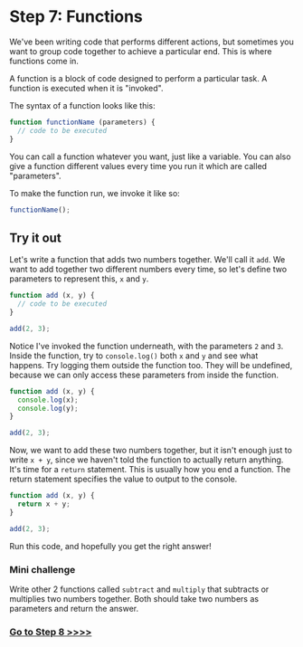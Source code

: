 # Step 7: Functions

We've been writing code that performs different actions, but sometimes you want to group code together to achieve a particular end. This is where functions come in.

A function is a block of code designed to perform a particular task. A function is executed when it is "invoked".

The syntax of a function looks like this:

```js
function functionName (parameters) {
  // code to be executed
}
```

You can call a function whatever you want, just like a variable. You can also give a function different values every time you run it which are called "parameters".

To make the function run, we invoke it like so:

```js
functionName();
```

## Try it out

Let's write a function that adds two numbers together. We'll call it `add`. We want to add together two different numbers every time, so let's define two parameters to represent this, `x` and `y`.

```js
function add (x, y) {
  // code to be executed
}

add(2, 3);
```

Notice I've invoked the function underneath, with the parameters `2` and `3`. Inside the function, try to `console.log()` both `x` and `y` and see what happens. Try logging them outside the function too. They will be undefined, because we can only access these parameters from inside the function.

```js
function add (x, y) {
  console.log(x);
  console.log(y);
}

add(2, 3);
```

Now, we want to add these two numbers together, but it isn't enough just to write `x + y`, since we haven't told the function to actually return anything. It's time for a `return` statement. This is usually how you end a function. The return statement specifies the value to output to the console.

```js
function add (x, y) {
  return x + y;
}

add(2, 3);
```

Run this code, and hopefully you get the right answer!

### Mini challenge

Write other 2 functions called `subtract` and `multiply` that subtracts or multiplies two numbers together. Both should take two numbers as parameters and return the answer.

### [Go to Step 8 >>>>](/08-arrays.md)
